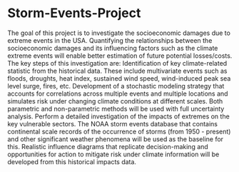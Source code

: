 # Storm-Events-Project
The goal of this project is to investigate the socioeconomic damages due to extreme events in the USA. Quantifying the relationships between the socioeconomic damages and its influencing factors such as the climate extreme events will enable better estimation of future potential losses/costs. The key steps of this investigation are:  Identification of key climate-related statistic from the historical data. These include multivariate events such as floods, droughts, heat index, sustained wind speed, wind-induced peak sea level surge, fires, etc. Development of a stochastic modeling strategy that accounts for correlations across multiple events and multiple locations and simulates risk under changing climate conditions at different scales. Both parametric and non-parametric methods will be used with full uncertainty analysis. Perform a detailed investigation of the impacts of extremes on the key vulnerable sectors. The NOAA storm events database that contains continental scale records of the occurrence of storms (from 1950 - present) and other significant weather phenomena will be used as the baseline for this. Realistic influence diagrams that replicate decision-making and opportunities for action to mitigate risk under climate information will be developed from this historical impacts data.
